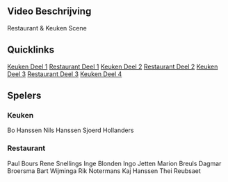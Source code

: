 ## Video Beschrijving
Restaurant & Keuken Scene

## Quicklinks
[Keuken Deel 1](/#/revue/2014/video/12?t=0)
[Restaurant Deel 1](/#/revue/2014/video/12?t=195)
[Keuken Deel 2](/#/revue/2014/video/12?t=485)
[Restaurant Deel 2](/#/revue/2014/video/12?t=618)
[Keuken Deel 3](/#/revue/2014/video/12?t=882)
[Restaurant Deel 3](/#/revue/2014/video/12?t=1307)
[Keuken Deel 4](/#/revue/2014/video/12?t=1515)

## Spelers
### Keuken
Bo Hanssen
Nils Hanssen
Sjoerd Hollanders

### Restaurant
Paul Bours
Rene Snellings
Inge Blonden
Ingo Jetten
Marion Breuls
Dagmar Broersma
Bart Wijminga
Rik Notermans
Kaj Hanssen
Thei Reubsaet

